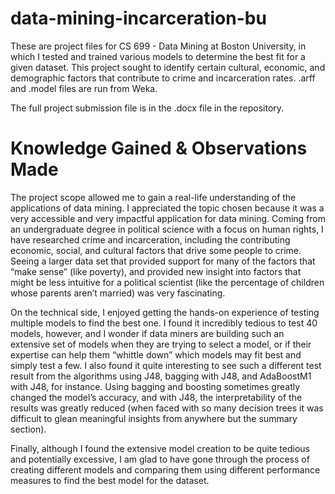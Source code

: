 # data-mining-incarceration-bu

These are project files for CS 699 - Data Mining at Boston University, in which I tested and trained various models to determine the best fit for a given dataset. This project sought to identify certain cultural, economic, and demographic factors that contribute to crime and incarceration rates.  .arff and .model files are run from Weka.

The full project submission file is in the .docx file in the repository.

# Knowledge Gained & Observations Made

The project scope allowed me to gain a real-life understanding of the applications of data mining.  I appreciated the topic chosen because it was a very accessible and very impactful application for data mining.  Coming from an undergraduate degree in political science with a focus on human rights, I have researched crime and incarceration, including the contributing economic, social, and cultural factors that drive some people to crime.  Seeing a larger data set that provided support for many of the factors that “make sense” (like poverty), and provided new insight into factors that might be less intuitive for a political scientist (like the percentage of children whose parents aren’t married) was very fascinating.

On the technical side, I enjoyed getting the hands-on experience of testing multiple models to find the best one.  I found it incredibly tedious to test 40 models, however, and I wonder if data miners are building such an extensive set of models when they are trying to select a model, or if their expertise can help them “whittle down” which models may fit best and simply test a few.  I also found it quite interesting to see such a different test result from the algorithms using J48, bagging with J48, and AdaBoostM1 with J48, for instance.  Using bagging and boosting sometimes greatly changed the model’s accuracy, and with J48, the interpretability of the results was greatly reduced (when faced with so many decision trees it was difficult to glean meaningful insights from anywhere but the summary section).

Finally, although I found the extensive model creation to be quite tedious and potentially excessive, I am glad to have gone through the process of creating different models and comparing them using different performance measures to find the best model for the dataset.
